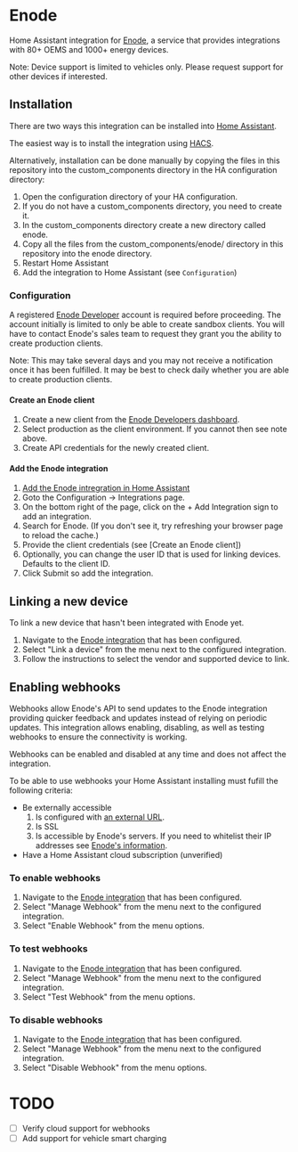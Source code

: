 # Enode

Home Assistant integration for [Enode](https://enode.com), a service that provides integrations with 80+ OEMS and 1000+ energy devices.

Note: Device support is limited to vehicles only. Please request support for other devices if interested.

## Installation

There are two ways this integration can be installed into [Home Assistant](https://www.home-assistant.io).

The easiest way is to install the integration using [HACS](https://hacs.xyz).

Alternatively, installation can be done manually by copying the files in this repository into the custom_components directory in the HA configuration directory:

1. Open the configuration directory of your HA configuration.
2. If you do not have a custom_components directory, you need to create it.
3. In the custom_components directory create a new directory called enode.
4. Copy all the files from the custom_components/enode/ directory in this repository into the enode directory.
5. Restart Home Assistant
6. Add the integration to Home Assistant (see `Configuration`)

### Configuration

A registered [Enode Developer](https://developers.enode.com/register) account is required before proceeding.
The account initially is limited to only be able to create sandbox clients. You will have to contact Enode's
sales team to request they grant you the ability to create production clients.

Note: This may take several days and you may not receive a notification once it has been fulfilled. It may
be best to check daily whether you are able to create production clients.

#### Create an Enode client

1. Create a new client from the [Enode Developers dashboard](https://developers.enode.com/dashboard).
2. Select production as the client environment. If you cannot then see note above.
3. Create API credentials for the newly created client.

#### Add the Enode integration

1. [Add the Enode intregration in Home Assistant](https://my.home-assistant.io/redirect/config_flow_start/?domain=enode)
  1. Goto the Configuration -> Integrations page.
  2. On the bottom right of the page, click on the + Add Integration sign to add an integration.
  3. Search for Enode. (If you don't see it, try refreshing your browser page to reload the cache.)
2. Provide the client credentials (see [Create an Enode client])
3. Optionally, you can change the user ID that is used for linking devices. Defaults to the client ID.
4. Click Submit so add the integration.

## Linking a new device

To link a new device that hasn't been integrated with Enode yet.

1. Navigate to the [Enode integration](https://my.home-assistant.io/redirect/integration/?domain=enode) that has been configured.
2. Select "Link a device" from the menu next to the configured integration.
3. Follow the instructions to select the vendor and supported device to link.

## Enabling webhooks

Webhooks allow Enode's API to send updates to the Enode integration providing quicker feedback and updates instead of relying on
periodic updates. This integration allows enabling, disabling, as well as testing webhooks to ensure the connectivity is working.

Webhooks can be enabled and disabled at any time and does not affect the integration.

To be able to use webhooks your Home Assistant installing must fufill the following criteria:

* Be externally accessible
  1. Is configured with [an external URL](https://my.home-assistant.io/redirect/network/).
  2. Is SSL
  3. Is accessible by Enode's servers. If you need to whitelist their IP addresses see [Enode's information](https://developers.enode.com/docs/webhooks#ip-addresses).
* Have a Home Assistant cloud subscription (unverified)

### To enable webhooks

1. Navigate to the [Enode integration](https://my.home-assistant.io/redirect/integration/?domain=enode) that has been configured.
2. Select "Manage Webhook" from the menu next to the configured integration.
3. Select "Enable Webhook" from the menu options.

### To test webhooks

1. Navigate to the [Enode integration](https://my.home-assistant.io/redirect/integration/?domain=enode) that has been configured.
2. Select "Manage Webhook" from the menu next to the configured integration.
3. Select "Test Webhook" from the menu options.

### To disable webhooks

1. Navigate to the [Enode integration](https://my.home-assistant.io/redirect/integration/?domain=enode) that has been configured.
2. Select "Manage Webhook" from the menu next to the configured integration.
3. Select "Disable Webhook" from the menu options.

# TODO

* [ ] Verify cloud support for webhooks
* [ ] Add support for vehicle smart charging
